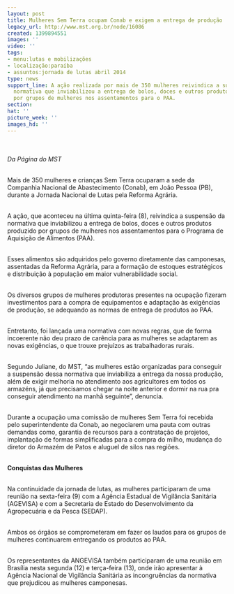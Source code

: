 ```yaml
---
layout: post
title: Mulheres Sem Terra ocupam Conab e exigem a entrega de produção
legacy_url: http://www.mst.org.br/node/16086
created: 1399894551
images: ''
video: ''
tags:
- menu:lutas e mobilizações
- localização:paraíba
- assuntos:jornada de lutas abril 2014
type: news
support_line: A ação realizada por mais de 350 mulheres reivindica a suspensão da
  normativa que inviabilizou a entrega de bolos, doces e outros produtos produzido
  por grupos de mulheres nos assentamentos para o PAA.
section: 
hat: ''
picture_week: ''
images_hd: ''
---
```

<p><img style="margin: 10px;" src="http://www.mst.org.br/sites/default/files/a%C3%A7%C3%A3omulherespb%21.jpg" alt=""></p><p><em>Da Página do MST</em></p><p><br>Mais de 350 mulheres e crianças Sem Terra ocuparam a sede da Companhia Nacional de Abastecimento (Conab), em João Pessoa (PB), durante a Jornada Nacional de Lutas pela Reforma Agrária.&nbsp;</p><p><br>A ação, que aconteceu na última quinta-feira (8), reivindica a suspensão da normativa que inviabilizou a entrega de bolos, doces e outros produtos produzido por grupos de mulheres nos assentamentos para o Programa de Aquisição de Alimentos (PAA).&nbsp;</p><p><br>Esses alimentos são adquiridos pelo governo diretamente das camponesas, assentadas da Reforma Agrária, para a formação de estoques estratégicos e distribuição à população em maior vulnerabilidade social.</p><p><br>Os diversos grupos de mulheres produtoras presentes na ocupação fizeram investimentos para a compra de equipamentos e adaptação às exigências de produção, se adequando as normas de entrega de produtos ao PAA.&nbsp;</p><p><br>Entretanto, foi lançada uma normativa com novas regras, que de forma incoerente não deu prazo de carência para as mulheres se adaptarem as novas exigências, o que trouxe prejuízos as trabalhadoras rurais.&nbsp;</p><p><br>Segundo Juliane, do MST, “as mulheres estão organizadas para conseguir a suspensão dessa normativa que inviabiliza a entrega da nossa produção, além de exigir melhoria no atendimento aos agricultores em todos os armazéns, já que precisamos chegar na noite anterior e dormir na rua pra conseguir atendimento na manhã seguinte”, denuncia.</p><p><br>Durante a ocupação uma comissão de mulheres Sem Terra foi recebida pelo superintendente da Conab, ao negociarem uma pauta com outras demandas como, garantia de recursos para a contratação de projetos, implantação de formas simplificadas para a compra do milho, mudança do diretor do Armazém de Patos e aluguel de silos nas regiões.</p><p><br><strong>Conquistas das Mulheres</strong></p><p><br>Na continuidade da jornada de lutas, as mulheres participaram de uma reunião na sexta-feira (9) com a Agência Estadual de Vigilância Sanitária (AGEVISA) e com a Secretaria de Estado do Desenvolvimento da Agropecuária e da Pesca (SEDAP).</p><p><br>Ambos os órgãos se comprometeram em fazer os laudos para os grupos de mulheres continuarem entregando os produtos ao PAA.&nbsp;</p><p><br>Os representantes da ANGEVISA também participaram de uma reunião em Brasília nesta segunda (12) e terça-feira (13), onde irão apresentar à Agência Nacional de Vigilância Sanitária as incongruências da normativa que prejudicou as mulheres camponesas.</p>
